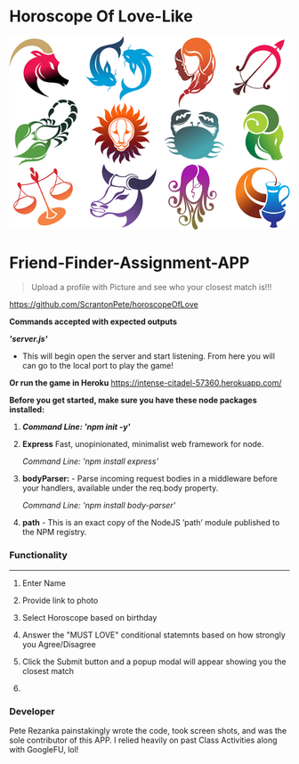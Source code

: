 # Horoscope Of Love-Like

<img src="app\assets\images\horoscopeBackground.png" title="Horoscope of Love-Like" alt="Horoscope-of-Love-Like"></a>

# Friend-Finder-Assignment-APP

> Upload a profile with Picture and see who your closest match is!!!

https://github.com/ScrantonPete/horoscopeOfLove

**Commands accepted with expected outputs**

**_'server.js'_**

- This will begin open the server and start listening. From here you will can go to the local port to play the game!

**Or run the game in Heroku**
https://intense-citadel-57360.herokuapp.com/

**Before you get started, make sure you have these node packages installed:**

1. **_Command Line: 'npm init -y'_**

2. **Express** Fast, unopinionated, minimalist web framework for node.

   _Command Line: 'npm install express'_

3. **bodyParser:** - Parse incoming request bodies in a middleware before your handlers, available under the req.body property.

   _Command Line: 'npm install body-parser'_

4. **path** - This is an exact copy of the NodeJS ’path’ module published to the NPM registry.

### Functionality

---

1. Enter Name

2. Provide link to photo

3. Select Horoscope based on birthday

4. Answer the "MUST LOVE" conditional statemnts based on how strongly you Agree/Disagree

5. Click the Submit button and a popup modal will appear showing you the closest match
6.

### Developer

Pete Rezanka painstakingly wrote the code, took screen shots, and was the sole contributor of this APP. I relied heavily on past Class Activities along with GoogleFU, lol!
